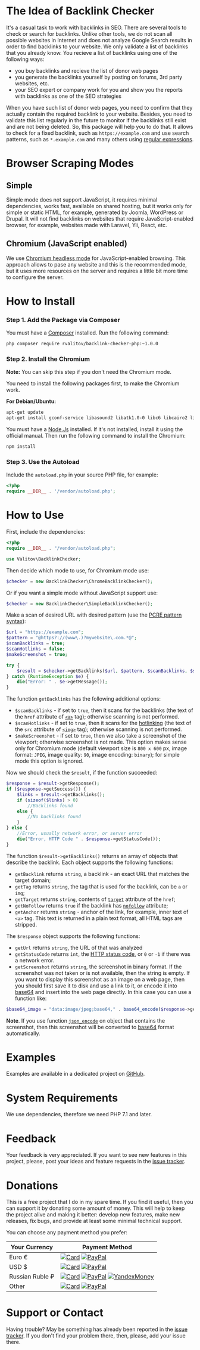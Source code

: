 # The Idea of Backlink Checker 
It's a casual task to work with backlinks in SEO. There are several tools to check or search for backlinks. Unlike other tools, we do not scan all possible websites in Internet and does not analyze Google Search results in order to find backlinks to your website. We only validate a list of backlinks that you already know. You recieve a list of backlinks using one of the following ways:

- you buy backlinks and recieve the list of donor web pages
- you generate the backlinks yourself by posting on forums, 3rd party websites, etc.
- your SEO expert or company work for you and show you the reports with backlinks as one of the SEO strategies

When you have such list of donor web pages, you need to confirm that they actually contain the required backlink to your website. Besides, you need to validate this list regularly in the future to monitor if the backlinks still exist and are not being deleted. So, this package will help you to do that. It allows to check for a fixed backlink, such as `https://example.com` and use search patterns, such as `*.example.com` and many others using [regular expressions](https://en.wikipedia.org/wiki/Regular_expression).     

# Browser Scraping Modes
## Simple
Simple mode does not support JavaScript, it requires minimal dependencies, works fast, available on shared hosting, but it works only for simple or static HTML, for example, generated by Joomla, WordPress or Drupal. It will not find backlinks on websites that require JavaScript-enabled browser, for example, websites made with Laravel, Yii, React, etc.

## Chromium (JavaScript enabled)
We use [Chromium headless mode](https://developers.google.com/web/updates/2017/04/headless-chrome) for JavaScript-enabled browsing. This approach allows to pase any website and this is the recommended mode, but it uses more resources on the server and requires a little bit more time to configure the server.

# How to Install

### Step 1. Add the Package via Composer
You must have a [Composer](https://getcomposer.org/) installed. Run the following command:

```bash
php composer require rvalitov/backlink-checker-php:~1.0.0
```

### Step 2. Install the Chromium
**Note:** You can skip this step if you don't need the Chromium mode.

You need to install the following packages first, to make the Chromium work.

**For Debian/Ubuntu:**

```bash
apt-get update
apt-get install gconf-service libasound2 libatk1.0-0 libc6 libcairo2 libcups2 libdbus-1-3 libexpat1 libfontconfig1 libgcc1 libgconf-2-4 libgdk-pixbuf2.0-0 libglib2.0-0 libgtk-3-0 libnspr4 libpango-1.0-0 libpangocairo-1.0-0 libstdc++6 libx11-6 libx11-xcb1 libxcb1 libxcomposite1 libxcursor1 libxdamage1 libxext6 libxfixes3 libxi6 libxrandr2 libxrender1 libxss1 libxtst6 ca-certificates fonts-liberation libappindicator1 libnss3 lsb-release xdg-utils wget
```

You must have a [Node.Js](https://nodejs.org/) installed. If it's not installed, install it using the official manual. Then run the following command to install the Chromium:

```bash
npm install
``` 

### Step 3. Use the Autoload
Include the `autoload.php` in your source PHP file, for example:

```php
<?php
require __DIR__ . '/vendor/autoload.php';
```

# How to Use
First, include the dependencies: 

```php
<?php
require __DIR__ . "/vendor/autoload.php";

use Valitov\BacklinkChecker;
```

Then decide which mode to use, for Chromium mode use:

```php
$checker = new BacklinkChecker\ChromeBacklinkChecker();
```

Or if you want a simple mode without JavaScript support use:

```php
$checker = new BacklinkChecker\SimpleBacklinkChecker();
```

Make a scan of desired URL with desired pattern (use the [PCRE pattern syntax](http://php.net/manual/en/reference.pcre.pattern.syntax.php)):

```php
$url = "https://example.com";
$pattern = "@https?://(www\.)?mywebsite\.com.*@";
$scanBacklinks = true;
$scanHotlinks = false;
$makeScreenshot = true;

try {
    $result = $checker->getBacklinks($url, $pattern, $scanBacklinks, $scanHotlinks, $makeScreenshot);
} catch (RuntimeException $e) {
    die("Error: " . $e->getMessage());
}
```

The function `getBacklinks` has the following additional options:

- `$scanBacklinks` - if set to `true`, then it scans for the backlinks (the text of the `href` attribute of [`<a>`](https://developer.mozilla.org/en-US/docs/Web/HTML/Element/a) tag); otherwise scanning is not performed. 
- `$scanHotlinks` - if set to `true`, then it scans for the [hotlinking](https://simple.wikipedia.org/wiki/Hotlinking) (the text of the `src` attribute of [`<img>`](https://developer.mozilla.org/en-US/docs/Web/HTML/Element/img) tag); otherwise scanning is not performed.
- `$makeScreenshot` - if set to `true`, then we also take a screenshot of the viewport; otherwise screenshot is not made. This option makes sense only for Chromium mode (default viewport size is `800 x 600` px, image format: `JPEG`, image quality: `90`, image encoding: `binary`); for simple mode this option is ignored.

Now we should check the `$result`, if the function succeeded:

```php 
$response = $result->getResponse();
if ($response->getSuccess()) {
    $links = $result->getBacklinks();
    if (sizeof($links) > 0)
    	//Backlinks found
    else {
        //No backlinks found
    }
} else {
    //Error, usually network error, or server error
    die("Error, HTTP Code " . $response->getStatusCode());
}
```

The function `$result->getBacklinks()` returns an array of objects that describe the backlink. Each object supports the following functions:

- `getBacklink` returns `string`, a backlink - an exact URL that matches the target domain;
- `getTag` returns `string`, the tag that is used for the backlink, can be `a` or `img`;
- `getTarget` returns `string`, contents of [`target`](https://developer.mozilla.org/en-US/docs/Web/HTML/Element/A#attr-target) attribute of the `href`;
- `getNoFollow` returns `true` if the backlink has [`nofollow`](https://en.wikipedia.org/wiki/Nofollow) attribute;
- `getAnchor` returns `string` - anchor of the link, for example, inner text of `<a>` tag. This text is returned in a plain text format, all HTML tags are stripped.

The `$response` object supports the following functions:

- `getUrl` returns `string`, the URL of that was analyzed
- `getStatusCode` returns `int`, the [HTTP status code](https://en.wikipedia.org/wiki/List_of_HTTP_status_codes), or `0` or `-1` if there was a network error.
- `getScreenshot` returns `string`, the screenshot in binary format. If the screenshot was not taken or is not available, then the string is empty. If you want to display this screenshot as an image on a web page, then you should first save it to disk and use a link to it, or encode it into [base64](https://en.wikipedia.org/wiki/Data_URI_scheme) and insert into the web page directly. In this case you can use a function like:

```php
$base64_image = "data:image/jpeg;base64," . base64_encode($response->getScreenshot());
```

**Note**. If you use function [`json_encode`](http://php.net/manual/en/function.json-encode.php) on object that contains the screenshot, then this screenshot will be converted to [base64](https://en.wikipedia.org/wiki/Data_URI_scheme) format automatically.

# Examples
Examples are available in a dedicated project on [GitHub](https://github.com/rvalitov/backlink-checker-php-demo).

# System Requirements
We use dependencies, therefore we need PHP 7.1 and later. 

# Feedback
Your feedback is very appreciated. If you want to see new features in this project, please, post your ideas and feature requests in the [issue tracker](https://github.com/rvalitov/backlink-checker-php/issues).

# Donations
This is a free project that I do in my spare time. If you find it useful, then you can support it by donating some amount of money. This will help to keep the project alive and making it better: develop new features, make new releases, fix bugs, and provide at least some minimal technical support.

You can choose any payment method you prefer:

Your Currency | Payment Method
------------ | -------------
Euro € | [![Card](https://img.shields.io/badge/EURO-Debit/Credit%20Card-6f202b.svg?style=flat)](https://www.paypal.com/cgi-bin/webscr?cmd=_s-xclick&hosted_button_id=BJJF3E6DBRYHA) [![PayPal](https://img.shields.io/badge/EURO-PayPal-blue.svg?style=flat)](https://www.paypal.me/valitov/0eur) 
USD $ | [![Card](https://img.shields.io/badge/USD-Debit/Credit%20Card-6f202b.svg?style=flat)](https://www.paypal.com/cgi-bin/webscr?cmd=_s-xclick&hosted_button_id=B8VMNU7SEAU8J) [![PayPal](https://img.shields.io/badge/USD-PayPal-blue.svg?style=flat)](https://www.paypal.me/valitov/0usd) 
Russian Ruble ₽ | [![Card](https://img.shields.io/badge/RUB-Debit/Credit%20Card-6f202b.svg?style=flat)](https://money.yandex.ru/to/410011424143476) [![PayPal](https://img.shields.io/badge/RUB-PayPal-blue.svg?style=flat)](https://www.paypal.me/valitov/0rub) [![YandexMoney](https://img.shields.io/badge/RUB-YandexMoney-5b0d56.svg?style=flat)](https://money.yandex.ru/to/410011424143476)
Other | [![Card](https://img.shields.io/badge/OTHER-Debit/Credit%20Card-6f202b.svg?style=flat)](https://www.paypal.com/cgi-bin/webscr?cmd=_s-xclick&hosted_button_id=BJJF3E6DBRYHA) [![PayPal](https://img.shields.io/badge/OTHER-PayPal-blue.svg?style=flat)](https://www.paypal.me/valitov)

# Support or Contact
Having trouble? May be something has already been reported in the [issue tracker](https://github.com/rvalitov/backlink-checker-php/issues). If you don't find your problem there, then, please, add your issue there.